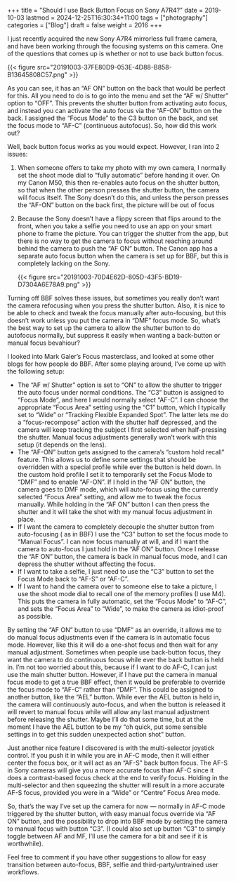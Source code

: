 +++
title = "Should I use Back Button Focus on Sony A7R4?"
date = 2019-10-03
lastmod = 2024-12-25T16:30:34+11:00
tags = ["photography"]
categories = ["Blog"]
draft = false
weight = 2016
+++

I just recently acquired the new Sony A7R4 mirrorless full frame camera, and have been working through the focusing systems on this camera. One of the questions that comes up is whether or not to use back button focus.

{{< figure src="20191003-37FE80D9-053E-4D88-B858-B13645808C57.png" >}}

As you can see, it has an “AF ON” button on the back that would be perfect for this. All you need to do is to go into the menu and set the “AF w/ Shutter” option to “OFF”. This prevents the shutter button from activating auto focus, and instead you can activate the auto focus via the “AF-ON” button on the back. I assigned the “Focus Mode” to the C3 button on the back, and set the focus mode to “AF-C” (continuous autofocus). So, how did this work out?

Well, back button focus works as you would expect. However, I ran into 2 issues:

1.  When someone offers to take my photo with my own camera, I normally set the shoot mode dial to “fully automatic” before handing it over. On my Canon M50, this then re-enables auto focus on the shutter button, so that when the other person presses the shutter button, the camera will focus itself. The Sony doesn’t do this, and unless the person presses the “AF-ON” button on the back first, the picture will be out of focus

2.  Because the Sony doesn’t have a flippy screen that flips around to the front, when you take a selfie you need to use an app on your smart phone to frame the picture. You can trigger the shutter from the app, but there is no way to get the camera to focus without reaching around behind the camera to push the “AF ON” button. The Canon app has a separate auto focus button when the camera is set up for BBF, but this is completely lacking on the Sony.

    {{< figure src="20191003-70D4E62D-805D-43F5-BD19-D7304A6E78A9.png" >}}

Turning off BBF solves these issues, but sometimes you really don’t want the camera refocusing when you press the shutter button. Also, it is nice to be able to check and tweak the focus manually after auto-focusing, but this doesn’t work unless you put the camera in “DMF” focus mode. So, what’s the best way to set up the camera to allow the shutter button to do autofocus normally, but suppress it easily when wanting a back-button or manual focus bevahiour?

I looked into Mark Galer’s Focus masterclass, and looked at some other blogs for how people do BBF. After some playing around, I’ve come up with the following setup:

-   The “AF w/ Shutter” option is set to “ON” to allow the shutter to trigger the auto focus under normal conditions. The “C3” button is assigned to “Focus Mode”, and here I would normally select “AF-C”. I can choose the appropriate “Focus Area” setting using the “C1” button, which I typically set to “Wide” or “Tracking Flexible Expanded Spot”. The latter lets me do a “focus-recompose” action with the shutter half depressed, and the camera will keep tracking the subject I first selected when half-pressing the shutter. Manual focus adjustments generally won’t work with this setup (it depends on the lens).
-   The “AF-ON” button gets assigned to the camera’s “custom hold recall” feature. This allows us to define some settings that should be overridden with a special profile while ever the button is held down. In the custom hold profile I set it to temporarily set the Focus Mode to “DMF” and to enable “AF-ON”. If I hold in the “AF ON” button, the camera goes to DMF mode, which will auto-focus using the currently selected “Focus Area” setting, and allow me to tweak the focus manually. While holding in the “AF ON” button I can then press the shutter and it will take the shot with my manual focus adjustment in place.
-   If I want the camera to completely decouple the shutter button from auto-focusing ( as in BBF) I use the “C3” button to set the focus mode to “Manual Focus”. I can now focus manually at will, and if I want the camera to auto-focus I just hold in the “AF ON” button. Once I release the “AF ON” button, the camera is back in manual focus mode, and I can depress the shutter without affecting the focus.
-   If I want to take a selfie, I just need to use the “C3” button to set the Focus Mode back to “AF-S” or “AF-C”.
-   If I want to hand the camera over to someone else to take a picture, I use the shoot mode dial to recall one of the memory profiles (I use M4). This puts the camera in fully automatic, set the “Focus Mode” to “AF-C”, and sets the “Focus Area” to “Wide”, to make the camera as idiot-proof as possible.

By setting the “AF ON” button to use “DMF” as an override, it allows me to do manual focus adjustments even if the camera is in automatic focus mode. However, like this it will do a one-shot focus and then wait for any manual adjustment. Sometimes when people use back-button focus, they want the camera to do continuous focus while ever the back button is held in. I’m not too worried about this, because if I want to do AF-C, I can just use the main shutter button. However, if I have put the camera in manual focus mode to get a true BBF effect, then it would be preferable to override the focus mode to “AF-C” rather than “DMF”. This could be assigned to another button, like the “AEL” button. While ever the AEL button is held in, the camera will continuously auto-focus, and when the button is released it will revert to manual focus while will allow any last manual adjustment before releasing the shutter. Maybe I’ll do that some time, but at the moment I have the AEL button to be my “oh quick, put some sensible settings in to get this sudden unexpected action shot” button.

Just another nice feature I discovered is with the multi-selector joystick control. If you push it in while you are in AF-C mode, then it will either center the focus box, or it will act as an “AF-S” back button focus. The AF-S in Sony cameras will give you a more accurate focus than AF-C since it does a contrast-based focus check at the end to verify focus. Holding in the multi-selector and then squeezing the shutter will result in a more accurate AF-S focus, provided you were in a “Wide” or “Centre” Focus Area mode.

So, that’s the way I’ve set up the camera for now — normally in AF-C mode triggered by the shutter button, with easy manual focus override via “AF ON” button, and the possibility to drop into BBF mode by setting the camera to manual focus with button “C3”. (I could also set up button “C3” to simply toggle between AF and MF, I’ll use the camera for a bit and see if it is worthwhile).

Feel free to comment if you have other suggestions to allow for easy transition between auto-focus, BBF, selfie and third-party/untrained user workflows.
